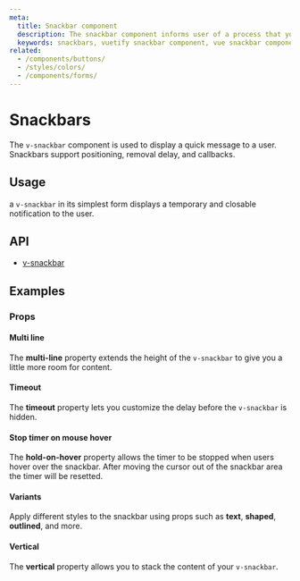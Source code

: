 ```yaml
---
meta:
  title: Snackbar component
  description: The snackbar component informs user of a process that your application has performed is will perform. It can be temporary and often contains actions.
  keywords: snackbars, vuetify snackbar component, vue snackbar component
related:
  - /components/buttons/
  - /styles/colors/
  - /components/forms/
---
```


# Snackbars

The `v-snackbar` component is used to display a quick message to a user. Snackbars support positioning, removal delay, and callbacks.

<entry-ad />

## Usage

a `v-snackbar` in its simplest form displays a temporary and closable notification to the user.

<example file="v-snackbar/usage" />

## API

- [v-snackbar](/api/v-snackbar)

## Examples

### Props

#### Multi line

The **multi-line** property extends the height of the `v-snackbar` to give you a little more room for content.

<example file="v-snackbar/prop-multi-line" />

#### Timeout

The **timeout** property lets you customize the delay before the `v-snackbar` is hidden.

<example file="v-snackbar/prop-timeout" />

#### Stop timer on mouse hover

The **hold-on-hover** property allows the timer to be stopped when users hover over the snackbar. After moving the cursor out of the snackbar area
the timer will be resetted.

<example file="v-snackbar/prop-hold-on-hover" />

#### Variants

Apply different styles to the snackbar using props such as **text**, **shaped**, **outlined**, and more.

<example file="v-snackbar/prop-variants" />

#### Vertical

The **vertical** property allows you to stack the content of your `v-snackbar`.

<example file="v-snackbar/prop-vertical" />

<backmatter />
